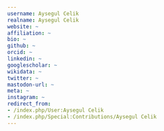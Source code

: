 ```yaml
---
username: Aysegul Celik
realname: Aysegul Celik
website: ~
affiliation: ~
bio: ~
github: ~
orcid: ~
linkedin: ~
googlescholar: ~
wikidata: ~
twitter: ~
mastodon-url: ~
meta: ~
instagram: ~
redirect_from:
- /index.php/User:Aysegul Celik
- /index.php/Special:Contributions/Aysegul Celik
---
```

